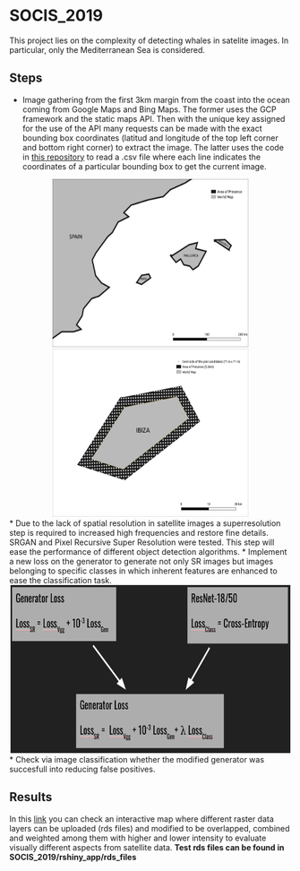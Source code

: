 # SOCIS_2019
This project lies on the complexity of detecting whales in satelite images. In particular, only the Mediterranean Sea is considered. 

## Steps
* Image gathering from the first 3km margin from the coast into the ocean coming from Google Maps and Bing Maps. The former uses the GCP framework and the static maps API. Then with the unique key assigned for the use of the API many requests can be made with the exact bounding box coordinates (latitud and longitude of the top left corner and bottom right corner) to extract the image. The latter uses the code in [this repository](https://github.com/manurare/Satellite-Aerial-Image-Retrieval.git) to read a .csv file where each line indicates the coordinates of a particular bounding box to get the current image.

<div align="center">
  <img src="result_images/map_noGrid.png" width="350" height="300">
   <img src="result_images/grid.png" width="350" height="300">
</div>
* Due to the lack of spatial resolution in satellite images a superresolution step is required to increased high frequencies and restore fine details. SRGAN and Pixel Recursive Super Resolution were tested. This step will ease the performance of different object detection algorithms.
* Implement a new loss on the generator to generate not only SR images but images belonging to specific classes in which inherent features are enhanced to ease the classification task.

<div align="center">
  <img src="result_images/new_loss.png" width="500" height="300">
</div>
* Check via image classification whether the modified generator was succesfull into reducing false positives. 

## Results
In this [link](https://www-iuem.univ-brest.fr/datacube/sample-apps/rshiny_app/) you can check an interactive map where different raster data layers can be uploaded (rds files) and modified to be overlapped, combined and weighted among them with higher and lower intensity to evaluate visually different aspects from satellite data. **Test rds files can be found in SOCIS_2019/rshiny_app/rds_files**


